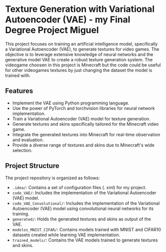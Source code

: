 # Texture Generation with Variational Autoencoder (VAE) - my Final Degree Project Miguel
This project focuses on training an artificial intelligence model, specifically a Variational Autoencoder (VAE), to generate textures for video games. The objective is to leverage extensive knowledge of neural networks and the generative model VAE to create a robust texture generation system. The videogame choosen in this project is Minecraft but the code could be useful for other videogames textures by just changing the dataset the model is trained with.

## Features

- Implement the VAE using Python programming language.
- Use the power of PyTorch and torchvision libraries for neural network implementation.
- Train a Variational Autoencoder (VAE) model for texture generation.
- Generate textures and skins specifically tailored for the Minecraft video game.
- Integrate the generated textures into Minecraft for real-time observation and evaluation.
- Provide a diverse range of textures and skins due to Minecraft's wide selection.

## Project Structure

The project repository is organized as follows:

- `.idea/`: Contains a set of configuration files (. xml) for my project.
- `code_VAE/`: Includes the implementation of the Variational Autoencoder (VAE) model.
- `code_VAE_Convolutional/`: Includes the implementation of the Variational Autoencoder (VAE) model using convolutional neural networks for its training.
- `generated/`: Holds the generated textures and skins as output of the VAE.
- `modelos_MNIST_CIFAR/`: Contains models trained with MNIST and CIFAR10 datasets created while learning VAE implementation.
- `trained_models/`: Contains the VAE models trained to generate textures and skins.
